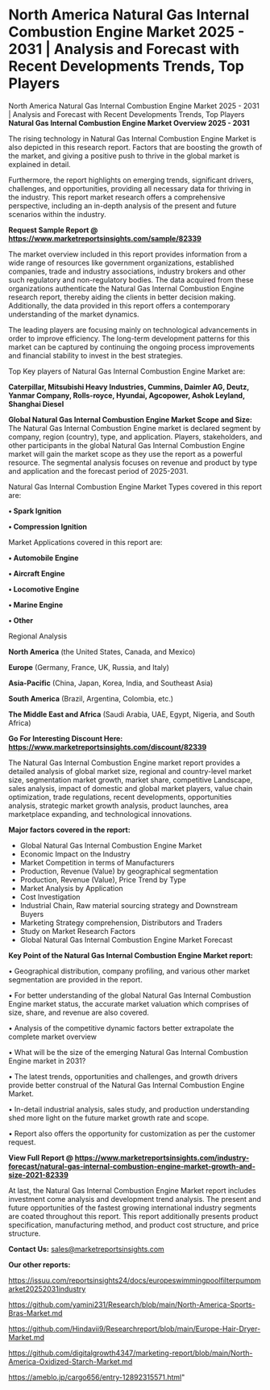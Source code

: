 # North America Natural Gas Internal Combustion Engine Market 2025 - 2031 | Analysis and Forecast with Recent Developments Trends, Top Players
 North America Natural Gas Internal Combustion Engine Market 2025 - 2031 | Analysis and Forecast with Recent Developments Trends, Top Players
<Strong> Natural Gas Internal Combustion Engine Market Overview 2025 - 2031</strong>

The rising technology in Natural Gas Internal Combustion Engine Market is also depicted in this research report. Factors that are boosting the growth of the market, and giving a positive push to thrive in the global market is explained in detail.

Furthermore, the report highlights on emerging trends, significant drivers, challenges, and opportunities, providing all necessary data for thriving in the industry. This report market research offers a comprehensive perspective, including an in-depth analysis of the present and future scenarios within the industry.

<strong>Request Sample Report @ <a href=https://www.marketreportsinsights.com/sample/82339>https://www.marketreportsinsights.com/sample/82339</a></strong>

The market overview included in this report provides information from a wide range of resources like government organizations, established companies, trade and industry associations, industry brokers and other such regulatory and non-regulatory bodies. The data acquired from these organizations authenticate the Natural Gas Internal Combustion Engine research report, thereby aiding the clients in better decision making. Additionally, the data provided in this report offers a contemporary understanding of the market dynamics.

The leading players are focusing mainly on technological advancements in order to improve efficiency. The long-term development patterns for this market can be captured by continuing the ongoing process improvements and financial stability to invest in the best strategies.

Top Key players of Natural Gas Internal Combustion Engine Market are:

<strong>Caterpillar, Mitsubishi Heavy Industries, Cummins, Daimler AG, Deutz, Yanmar Company, Rolls-royce, Hyundai, Agcopower, Ashok Leyland, Shanghai Diesel</strong>

<strong><b>Global Natural Gas Internal Combustion Engine Market Scope and Size:</b></strong>
The Natural Gas Internal Combustion Engine market is declared segment by company, region (country), type, and application. Players, stakeholders, and other participants in the global Natural Gas Internal Combustion Engine market will gain the market scope as they use the report as a powerful resource. The segmental analysis focuses on revenue and product by type and application and the forecast period of 2025-2031.

Natural Gas Internal Combustion Engine Market Types covered in this report are:

<strong>• Spark Ignition

• Compression Ignition</strong>

Market Applications covered in this report are:

<strong>• Automobile Engine

• Aircraft Engine

• Locomotive Engine

• Marine Engine

• Other</strong> 

Regional Analysis

<strong>North America</strong> (the United States, Canada, and Mexico)

<strong>Europe</strong> (Germany, France, UK, Russia, and Italy)

<strong>Asia-Pacific</strong> (China, Japan, Korea, India, and Southeast Asia)

<strong>South America</strong> (Brazil, Argentina, Colombia, etc.)

<strong>The Middle East and Africa</strong> (Saudi Arabia, UAE, Egypt, Nigeria, and South Africa)

<strong>Go For Interesting Discount Here: <a href=https://www.marketreportsinsights.com/discount/82339>https://www.marketreportsinsights.com/discount/82339</a></strong>

The Natural Gas Internal Combustion Engine market report provides a detailed analysis of global market size, regional and country-level market size, segmentation market growth, market share, competitive Landscape, sales analysis, impact of domestic and global market players, value chain optimization, trade regulations, recent developments, opportunities analysis, strategic market growth analysis, product launches, area marketplace expanding, and technological innovations.

<strong><b>Major factors covered in the report:</b></strong>
<ul>
  <li>Global Natural Gas Internal Combustion Engine Market </li>
  <li>Economic Impact on the Industry</li>
  <li>Market Competition in terms of Manufacturers</li>
  <li>Production, Revenue (Value) by geographical segmentation</li>
  <li>Production, Revenue (Value), Price Trend by Type</li>
  <li>Market Analysis by Application</li>
  <li>Cost Investigation</li>
  <li>Industrial Chain, Raw material sourcing strategy and Downstream Buyers</li>
  <li>Marketing Strategy comprehension, Distributors and Traders</li>
  <li>Study on Market Research Factors</li>
  <li>Global Natural Gas Internal Combustion Engine Market Forecast</li>
</ul>

<strong><b>Key Point of the Natural Gas Internal Combustion Engine Market report:</b></strong>

• Geographical distribution, company profiling, and various other market segmentation are provided in the report.

• For better understanding of the global Natural Gas Internal Combustion Engine market status, the accurate market valuation which comprises of size, share, and revenue are also covered.

• Analysis of the competitive dynamic factors better extrapolate the complete market overview

• What will be the size of the emerging Natural Gas Internal Combustion Engine market in 2031?

• The latest trends, opportunities and challenges, and growth drivers provide better construal of the Natural Gas Internal Combustion Engine Market.

• In-detail industrial analysis, sales study, and production understanding shed more light on the future market growth rate and scope.

• Report also offers the opportunity for customization as per the customer request.

<strong><b>View Full Report @ <a href=https://www.marketreportsinsights.com/industry-forecast/natural-gas-internal-combustion-engine-market-growth-and-size-2021-82339>https://www.marketreportsinsights.com/industry-forecast/natural-gas-internal-combustion-engine-market-growth-and-size-2021-82339</a></b></strong>


At last, the Natural Gas Internal Combustion Engine Market report includes investment come analysis and development trend analysis. The present and future opportunities of the fastest growing international industry segments are coated throughout this report. This report additionally presents product specification, manufacturing method, and product cost structure, and price structure.

<strong>Contact Us:</strong>
sales@marketreportsinsights.com

<strong>Our other reports:</strong>

<a href=https://issuu.com/reportsinsights24/docs/europeswimmingpoolfilterpumpmarket20252031industry>https://issuu.com/reportsinsights24/docs/europeswimmingpoolfilterpumpmarket20252031industry</a>

<a href=https://github.com/yamini231/Research/blob/main/North-America-Sports-Bras-Market.md>https://github.com/yamini231/Research/blob/main/North-America-Sports-Bras-Market.md</a>

<a href=https://github.com/Hindavii9/Researchreport/blob/main/Europe-Hair-Dryer-Market.md>https://github.com/Hindavii9/Researchreport/blob/main/Europe-Hair-Dryer-Market.md</a>

<a href=https://github.com/digitalgrowth4347/marketing-report/blob/main/North-America-Oxidized-Starch-Market.md>https://github.com/digitalgrowth4347/marketing-report/blob/main/North-America-Oxidized-Starch-Market.md</a>

<a href=https://ameblo.jp/cargo656/entry-12892315571.html>https://ameblo.jp/cargo656/entry-12892315571.html</a>"
